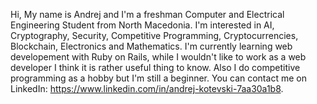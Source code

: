 Hi, My name is Andrej and I'm a freshman Computer and Electrical Engineering Student from North Macedonia. 
I'm interested in AI, Cryptography, Security, Competitive Programming, Cryptocurrencies, Blockchain, Electronics and Mathematics.
I'm currently learning web developement with Ruby on Rails, while I wouldn't like to work as a web developer I think it is rather useful thing to know.
Also I do competitive programming as a hobby but I'm still a beginner.
You can contact me on LinkedIn: https://www.linkedin.com/in/andrej-kotevski-7aa30a1b8.

